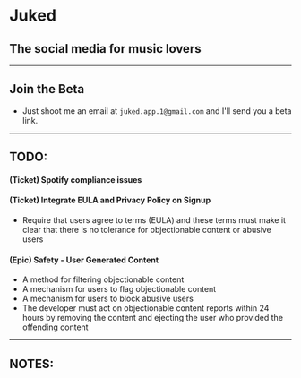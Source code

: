 # Juked
## The social media for music lovers
---
## Join the Beta
- Just shoot me an email at `juked.app.1@gmail.com` and I'll send you a beta link.
---
## TODO:
#### (Ticket) Spotify compliance issues
#### (Ticket) Integrate EULA and Privacy Policy on Signup
- Require that users agree to terms (EULA) and these terms must make it clear that there is no tolerance for objectionable content or abusive users
#### (Epic) Safety - User Generated Content
- A method for filtering objectionable content
- A mechanism for users to flag objectionable content
- A mechanism for users to block abusive users
- The developer must act on objectionable content reports within 24 hours by removing the content and ejecting the user who provided the offending content
---
## NOTES:

